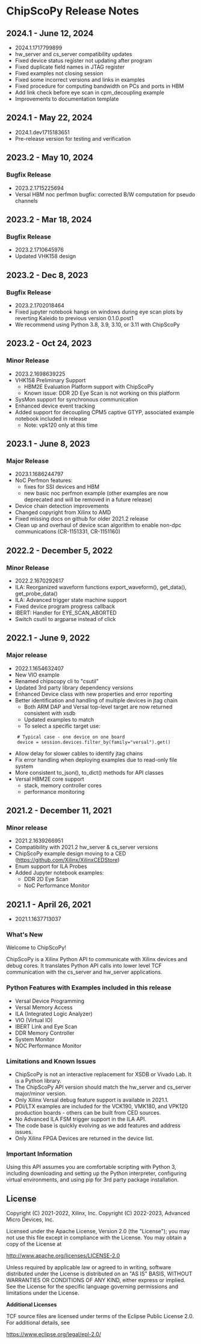 # ChipScoPy Release Notes

## 2024.1 - June 12, 2024

- 2024.1.1717799899
- hw_server and cs_server compatibility updates
- Fixed device status register not updating after program
- Fixed duplicate field names in JTAG register
- Fixed examples not closing session
- Fixed some incorrect versions and links in examples
- Fixed procedure for computing bandwidth on PCs and ports in HBM
- Add link check before eye scan in cpm_decoupling example
- Improvements to documentation template


## 2024.1 - May 22, 2024

- 2024.1.dev1715183651
- Pre-release version for testing and verification

## 2023.2 - May 10, 2024

### Bugfix Release
- 2023.2.1715225694
- Versal HBM noc perfmon bugfix: corrected B/W computation for pseudo channels

## 2023.2 - Mar 18, 2024

### Bugfix Release

- 2023.2.1710645976
- Updated VHK158 design

## 2023.2 - Dec 8, 2023

### Bugfix Release

- 2023.2.1702018464
- Fixed jupyter notebook hangs on windows during eye scan plots by reverting Kaleido to previous version 0.1.0.post1
- We recommend using Python 3.8, 3.9, 3.10, or 3.11 with ChipScoPy


## 2023.2 - Oct 24, 2023

### Minor Release

- 2023.2.1698639225
- VHK158 Preliminary Support
  - HBM2E Evaluation Platform support with ChipScoPy
  - Known issue: DDR 2D Eye Scan is not working on this platform
- SysMon support for synchronous communication
- Enhanced device event tracking 
- Added support for decoupling CPM5 captive GTYP, associated example notebook included in release
  - Note: vpk120 only at this time

## 2023.1 - June 8, 2023

### Major Release

- 2023.1.1686244797
- NoC Perfmon features:
  - fixes for SSI devices and HBM
  - new basic noc perfmon example (other examples are now deprecated and will be removed in a future release)
- Device chain detection improvements
- Changed copyright from Xilinx to AMD
- Fixed missing docs on github for older 2021.2 release
- Clean up and overhaul of device scan algorithm to enable non-dpc communications (CR-1151331, CR-1151160)

## 2022.2 - December 5, 2022

### Minor Release

- 2022.2.1670292617
- ILA: Reorganized waveform functions export_waveform(), get_data(), get_probe_data()
- ILA: Advanced trigger state machine support
- Fixed device program progress callback
- IBERT: Handler for EYE_SCAN_ABORTED
- Switch csutil to argparse instead of click

## 2022.1 - June 9, 2022

###  Major release

- 2022.1.1654632407
- New VIO example
- Renamed chipscopy cli to "csutil"
- Updated 3rd party library dependency versions
- Enhanced Device class with new properties and error reporting 
- Better identification and handling of multiple devices in jtag chain
  - Both ARM DAP and Versal top-level target are now returned consistent with xsdb
  - Updated examples to match
  - To select a specific target use:
```
    # Typical case - one device on one board 
    device = session.devices.filter_by(family="versal").get()
```
- Allow delay for slower cables to identify jtag chains
- Fix error handling when deploying examples due to read-only file system
- More consistent to_json(), to_dict() methods for API classes
- Versal HBM2E core support
  - stack, memory controller cores
  - performance monitoring

## 2021.2 - December 11, 2021

### Minor release

- 2021.2.1639266951
- Compatibility with 2021.2 hw_server & cs_server versions
- ChipScoPy example design moving to a CED (https://github.com/Xilinx/XilinxCEDStore)
- Enum support for ILA Probes
- Added Jupyter notebook examples:
  - DDR 2D Eye Scan
  - NoC Performance Monitor
  

## 2021.1 - April 26, 2021

- 2021.1.1637713037

### What's New

Welcome to ChipScoPy! 

ChipScoPy is a Xilinx Python API to communicate with Xilinx devices and debug cores. It translates Python API calls into lower level TCF communication with the cs_server and hw_server applications.

### Python Features with Examples included in this release

- Versal Device Programming
- Versal Memory Access
- ILA (Integrated Logic Analyzer)
- VIO (Virtual IO)
- IBERT Link and Eye Scan
- DDR Memory Controller
- System Monitor
- NOC Performance Monitor

### Limitations and Known Issues

- ChipScoPy is not an interactive replacement for XSDB or Vivado Lab. It is a Python library.
- The ChipScoPy API version should match the hw_server and cs_server major/minor version.
- Only Xilinx Versal debug feature support is available in 2021.1. 
- PDI/LTX examples are included for the VCK190, VMK180, and VPK120 production boards - others can be built from CED sources.
- No Advanced ILA FSM trigger support in the ILA API.
- The code base is quickly evolving as we add features and address issues.
- Only Xilinx FPGA Devices are returned in the device list.

### Important Information

Using this API assumes you are comfortable scripting with Python 3, including downloading and setting up the Python interpreter, configuring virtual environments, and using pip for 3rd party package installation.

## License

Copyright (C) 2021-2022, Xilinx, Inc.
Copyright (C) 2022-2023, Advanced Micro Devices, Inc.

Licensed under the Apache License, Version 2.0 (the "License");
you may not use this file except in compliance with the License.
You may obtain a copy of the License at

http://www.apache.org/licenses/LICENSE-2.0

Unless required by applicable law or agreed to in writing, software
distributed under the License is distributed on an "AS IS" BASIS,
WITHOUT WARRANTIES OR CONDITIONS OF ANY KIND, either express or implied.
See the License for the specific language governing permissions and
limitations under the License.

**Additional Licenses**

TCF source files are licensed under terms of the Eclipse Public License 2.0. 
For additional details, see 

https://www.eclipse.org/legal/epl-2.0/
